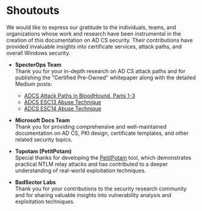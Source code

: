 # Shoutouts

We would like to express our gratitude to the individuals, teams, and organizations whose work and research have been instrumental in the creation of this documentation on AD CS security. Their contributions have provided invaluable insights into certificate services, attack paths, and overall Windows security.

- **SpecterOps Team**  
  Thank you for your in-depth research on AD CS attack paths and for publishing the "Certified Pre-Owned" whitepaper along with the detailed Medium posts:  
  - [ADCS Attack Paths in BloodHound, Parts 1-3](https://medium.com/specter-ops-posts/adcs-attack-paths-in-bloodhound-part-1-799f3d3b03cf)  
  - [ADCS ESC13 Abuse Technique](https://medium.com/specter-ops-posts/adcs-esc13-abuse-technique-fda4272fbd53)  
  - [ADCS ESC14 Abuse Technique](https://medium.com/specter-ops-posts/adcs-esc14-abuse-technique-333a004dc2b9)

- **Microsoft Docs Team**  
  Thank you for providing comprehensive and well-maintained documentation on AD CS, PKI design, certificate templates, and other related security topics.

- **Topotam (PetitPotam)**  
  Special thanks for developing the [PetitPotam](https://github.com/topotam/PetitPotam) tool, which demonstrates practical NTLM relay attacks and has contributed to a deeper understanding of real-world exploitation techniques.

- **BadSector Labs**  
  Thank you for your contributions to the security research community and for sharing valuable insights into vulnerability analysis and exploitation techniques.
